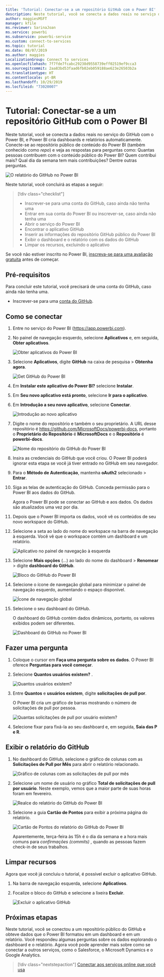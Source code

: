 ```yaml
---
title: 'Tutorial: Conectar-se a um repositório GitHub com o Power BI'
description: Neste tutorial, você se conecta a dados reais no serviço do GitHub com o Power BI, e Power BI cria dashboards e relatórios automaticamente.
author: maggiesMSFT
manager: kfile
ms.reviewer: SarinaJoan
ms.service: powerbi
ms.subservice: powerbi-service
ms.custom: connect-to-services
ms.topic: tutorial
ms.date: 08/07/2019
ms.author: maggies
LocalizationGroup: Connect to services
ms.openlocfilehash: 7f7fde7fcabc29238d9558739eff02519ef9cca3
ms.sourcegitcommit: 2aa83bd53faad6fb02eb059188ae623e26503b2a
ms.translationtype: HT
ms.contentlocale: pt-BR
ms.lasthandoff: 10/29/2019
ms.locfileid: "73020007"
---
```

# <a name="tutorial-connect-to-a-github-repo-with-power-bi"></a>Tutorial: Conectar-se a um repositório GitHub com o Power BI
Neste tutorial, você se conecta a dados reais no serviço do GitHub com o Power BI, e Power BI cria dashboards e relatórios automaticamente. Conecte-se ao repositório público de conteúdo do Power BI (também conhecido como *repo*) e veja as respostas para perguntas como: Quantas pessoas contribuem com o conteúdo público do Power BI? Quem contribui mais? Qual dia da semana tem mais contribuições? Dentre outras perguntas. 

![O relatório do GitHub no Power BI](media/service-tutorial-connect-to-github/power-bi-github-app-tutorial-punch-card.png)

Neste tutorial, você concluirá as etapas a seguir:

> [!div class="checklist"]
> * Inscrever-se para uma conta do GitHub, caso ainda não tenha uma 
> * Entrar em sua conta do Power BI ou inscrever-se, caso ainda não tenha uma
> * Abrir o serviço do Power BI
> * Encontrar o aplicativo GitHub
> * Inserir as informações do repositório GitHub público do Power BI
> * Exibir o dashboard e o relatório com os dados do GitHub
> * Limpar os recursos, excluindo o aplicativo

Se você não estiver inscrito no Power BI, [inscreva-se para uma avaliação gratuita](https://app.powerbi.com/signupredirect?pbi_source=web) antes de começar.

## <a name="prerequisites"></a>Pré-requisitos

Para concluir este tutorial, você precisará de uma conta do GitHub, caso ainda não tenha uma. 

- Inscrever-se para uma [conta do GitHub](https://docs.microsoft.com/contribute/get-started-setup-github).


## <a name="how-to-connect"></a>Como se conectar
1. Entre no serviço do Power BI (https://app.powerbi.com). 
2. No painel de navegação esquerdo, selecione **Aplicativos** e, em seguida, **Obter aplicativos**.
   
   ![Obter aplicativos do Power BI](media/service-tutorial-connect-to-github/power-bi-github-app-tutorial.png) 

3. Selecione **Aplicativos**, digite **GitHub** na caixa de pesquisa > **Obtenha agora**.
   
   ![Get GitHub do Power BI](media/service-tutorial-connect-to-github/power-bi-github-app-tutorial-app-source.png) 

4. Em **Instalar este aplicativo do Power BI?** selecione **Instalar**.
5. Em **Seu novo aplicativo está pronto**, selecione **Ir para o aplicativo**.
6. Em **Introdução a seu novo aplicativo**, selecione **Conectar**.

    ![Introdução ao novo aplicativo](media/service-tutorial-connect-to-github/power-bi-new-app-connect-get-started.png)

7. Digite o nome do repositório e também o seu proprietário. A URL desse repositório é https://github.com/MicrosoftDocs/powerbi-docs, portanto o **Proprietário do Repositório** é **MicrosoftDocs** e o **Repositório** é **powerbi-docs**. 
   
    ![Nome do repositório do GitHub do Power BI](media/service-tutorial-connect-to-github/power-bi-github-app-tutorial-connect.png)

5. Insira as credenciais do GitHub que você criou. O Power BI poderá ignorar esta etapa se você já tiver entrado no GitHub em seu navegador. 

6. Para o **Método de Autenticação**, mantenha **oAuth2** selecionado \> **Entrar**.

7. Siga as telas de autenticação do GitHub. Conceda permissão para o Power BI aos dados do GitHub.
   
   Agora o Power BI pode se conectar ao GitHub e aos dados.  Os dados são atualizados uma vez por dia.

8. Depois que o Power BI importa os dados, você vê os conteúdos de seu novo workspace do GitHub. 
9. Selecione a seta ao lado do nome do workspace na barra de navegação à esquerda. Você vê que o workspace contém um dashboard e um relatório. 

    ![Aplicativo no painel de navegação à esquerda](media/service-tutorial-connect-to-github/power-bi-github-app-tutorial-left-nav-expanded.png)

10. Selecione **Mais opções** (...) ao lado do nome do dashboard > **Renomear** > digite **dashboard do GitHub**.
 
    ![Bloco do GitHub do Power BI](media/service-tutorial-connect-to-github/power-bi-github-app-tutorial-left-nav.png) 

8. Selecione o ícone de navegação global para minimizar o painel de navegação esquerdo, aumentando o espaço disponível.

    ![Ícone de navegação global](media/service-tutorial-connect-to-github/power-bi-global-navigation-icon.png)

10. Selecione o seu dashboard do GitHub.
    
    O dashboard do GitHub contém dados dinâmicos, portanto, os valores exibidos podem ser diferentes.

    ![Dashboard do GitHub no Power BI](media/service-tutorial-connect-to-github/power-bi-github-app-tutorial-new-dashboard.png)

    

## <a name="ask-a-question"></a>Fazer uma pergunta

1. Coloque o cursor em **Faça uma pergunta sobre os dados**. O Power BI oferece **Perguntas para você começar**. 

1. Selecione **Quantos usuários existem?** .
 
    ![Quantos usuários existem?](media/service-tutorial-connect-to-github/power-bi-github-app-tutorial-qna-how-many-users.png)

13. Entre **Quantos** e **usuários existem**, digite **solicitações de pull por**. 

     O Power BI cria um gráfico de barras mostrando o número de solicitações de pull por pessoa.

    ![Quantas solicitações de pull por usuário existem?](media/service-tutorial-connect-to-github/power-bi-github-app-tutorial-qna-how-many-prs.png)


13. Selecione fixar para fixá-la ao seu dashboard e, em seguida, **Saia das P e R**.

## <a name="view-the-github-report"></a>Exibir o relatório do GitHub 

1. No dashboard do GitHub, selecione o gráfico de colunas com as **Solicitações de Pull por Mês** para abrir o relatório relacionado.

    ![Gráfico de colunas com as solicitações de pull por mês](media/service-tutorial-connect-to-github/power-bi-github-app-tutorial-column-chart.png)

2. Selecione um nome de usuário no gráfico **Total de solicitações de pull por usuário**. Neste exemplo, vemos que a maior parte de suas horas foram em fevereiro.

    ![Realce do relatório do GitHub do Power BI](media/service-tutorial-connect-to-github/power-bi-github-app-tutorial-cross-filter-total-prs.png)

3. Selecione a guia **Cartão de Pontos** para exibir a próxima página do relatório. 
 
    ![Cartão de Pontos do relatório do GitHub do Power BI](media/service-tutorial-connect-to-github/power-bi-github-app-tutorial-tues-3pm.png)

    Aparentemente, terça-feira às 15h é o dia da semana e a hora mais comuns para *confirmações (commits)* , quando as pessoas fazem check-in de seus trabalhos.

## <a name="clean-up-resources"></a>Limpar recursos

Agora que você já concluiu o tutorial, é possível excluir o aplicativo GitHub. 

1. Na barra de navegação esquerda, selecione **Aplicativos**.
2. Focalize o bloco do GitHub e selecione a lixeira **Excluir**.

    ![Excluir o aplicativo GitHub](media/service-tutorial-connect-to-github/power-bi-github-app-tutorial-delete.png)

## <a name="next-steps"></a>Próximas etapas

Neste tutorial, você se conectou a um repositório público do GitHub e obteve dados que o Power BI formatou em um dashboard e em um relatório. Você respondeu algumas perguntas sobre os dados explorando o dashboard e o relatório. Agora você pode aprender mais sobre como se conectar a outros serviços, como o Salesforce, o Microsoft Dynamics e o Google Analytics. 
 
> [!div class="nextstepaction"]
> [Conectar aos serviços online que você usa](service-connect-to-services.md)


